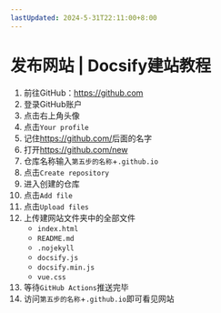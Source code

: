 ```yaml
---
lastUpdated: 2024-5-31T22:11:00+8:00
---
```


# 发布网站 | Docsify建站教程

1. 前往GitHub：<https://github.com>
2. 登录GitHub账户
3. 点击右上角头像
4. 点击```Your profile```
5. 记住<https://github.com/>后面的名字
6. 打开<https://github.com/new>
7. 仓库名称输入```第五步的名称```+```.github.io```
8. 点击```Create repository```
9. 进入创建的仓库
10. 点击```Add file```
11. 点击```Upload files```
12. 上传建网站文件夹中的全部文件
	- ```index.html```
	- ```README.md```
	- ```.nojekyll```
	- ```docsify.js```
	- ```docsify.min.js```
	- ```vue.css```
13. 等待```GitHub Actions```推送完毕
14. 访问```第五步的名称```+```.github.io```即可看见网站